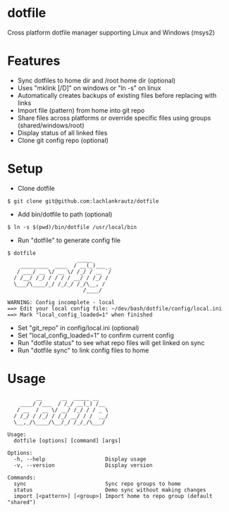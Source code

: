 # dotfile

Cross platform dotfile manager supporting Linux and Windows (msys2)

# Features
- Sync dotfiles to home dir and /root home dir (optional)
- Uses "mklink [/D]" on windows or "ln -s" on linux
- Automatically creates backups of existing files before replacing with links
- Import file (pattern) from home into git repo
- Share files across platforms or override specific files using groups (shared/windows/root)
- Display status of all linked files
- Clone git config repo (optional)

# Setup
- Clone dotfile
```
$ git clone git@github.com:lachlankrautz/dotfile

```
- Add bin/dotfile to path (optional)
```
$ ln -s $(pwd)/bin/dotfile /usr/local/bin

```
- Run "dotfile" to generate config file
```
$ dotfile
                      _____
    _________  ____  / __(_)___ _
   / ___/ __ \/ __ \/ /_/ / __ `/
  / /__/ /_/ / / / / __/ / /_/ /
  \___/\____/_/ /_/_/ /_/\__, /
                        /____/

WARNING: Config incomplete - local
==> Edit your local config file: ~/dev/bash/dotfile/config/local.ini
==> Mark "local_config_loaded=1" when finished

```
- Set "git_repo" in config/local.ini (optional)
- Set "local_config_loaded=1" to confirm current config
- Run "dotfile status" to see what repo files will get linked on sync
- Run "dotfile sync" to link config files to home

# Usage

```
         __      __  _____ __
    ____/ /___  / /_/ __(_) /__
   / __  / __ \/ __/ /_/ / / _ \ 
  / /_/ / /_/ / /_/ __/ / /  __/
  \__,_/\____/\__/_/ /_/_/\___/

Usage:
  dotfile [options] [command] [args]

Options:
  -h, --help                   Display usage
  -v, --version                Display version

Commands:
  sync                         Sync repo groups to home
  status                       Demo sync without making changes
  import [<pattern>] [<group>] Import home to repo group (default "shared")
```

